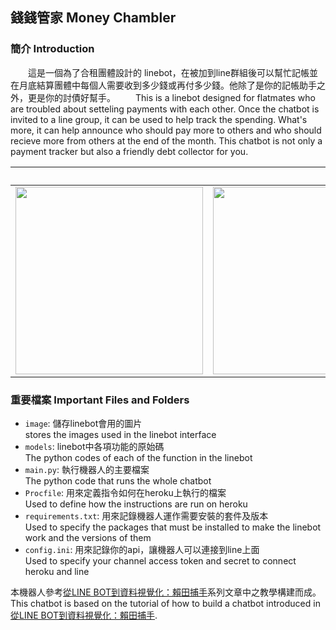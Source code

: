 ## 錢錢管家 Money Chambler

### 簡介 Introduction
&emsp;&emsp;這是一個為了合租團體設計的 linebot，在被加到line群組後可以幫忙記帳並在月底結算團體中每個人需要收到多少錢或再付多少錢。他除了是你的記帳助手之外，更是你的討債好幫手。
&emsp;&emsp;This is a linebot designed for flatmates who are troubled about setteling payments with each other. Once the chatbot is invited to a line group, it can be used to help track the spending. What's more, it can help announce who should pay more to others and who should recieve more from others at the end of the month. This chatbot is not only a payment tracker but also a friendly debt collector for you.

| &emsp;&emsp;&emsp;&emsp;&emsp;&emsp;&emsp;&emsp;&emsp;&emsp;&emsp;&emsp;&emsp;&emsp;&emsp;&emsp; | &emsp;&emsp;&emsp;&emsp;&emsp;&emsp;&emsp;&emsp;&emsp;&emsp;&emsp;&emsp;&emsp;&emsp;&emsp;&emsp; | &emsp;&emsp;&emsp;&emsp;&emsp;&emsp;&emsp;&emsp;&emsp;&emsp;&emsp;&emsp;&emsp;&emsp;&emsp;&emsp; | 
| :--------: | :--------: | :--------: |
| <img src="https://user-images.githubusercontent.com/31921056/234792497-a02cf02f-fc0b-4d0b-bf75-bc9645ef56e6.jpg" width="300"/> | <img src="https://user-images.githubusercontent.com/31921056/234793540-9d6bfa8a-dfd9-40e4-a892-d840fef5b37d.jpg" width="300"/> | <img src="https://user-images.githubusercontent.com/31921056/234794925-f07b29d1-311d-4607-9948-3719f1301988.png" width="300"/> |


### 重要檔案 Important Files and Folders

* <code>image</code>: 儲存linebot會用的圖片<br>
stores the images used in the linebot interface
* <code>models</code>: linebot中各項功能的原始碼<br>
The python codes of each of the function in the linebot 
* <code>main.py</code>: 執行機器人的主要檔案<br>
The python code that runs the whole chatbot
* <code>Procfile</code>: 用來定義指令如何在heroku上執行的檔案<br>
Used to define how the instructions are run on heroku
* <code>requirements.txt</code>: 用來記錄機器人運作需要安裝的套件及版本<br>
Used to specify the packages that must be installed to make the linebot work and the versions of them
* <code>config.ini</code>: 用來記錄你的api，讓機器人可以連接到line上面<br>
Used to specify your channel access token and secret to connect heroku and line

本機器人參考[從LINE BOT到資料視覺化：賴田捕手](https://ithelp.ithome.com.tw/users/20120178/ironman/2654)系列文章中之教學構建而成。<br>
This chatbot is based on the tutorial of how to build a chatbot introduced in [從LINE BOT到資料視覺化：賴田捕手](https://ithelp.ithome.com.tw/users/20120178/ironman/2654).
